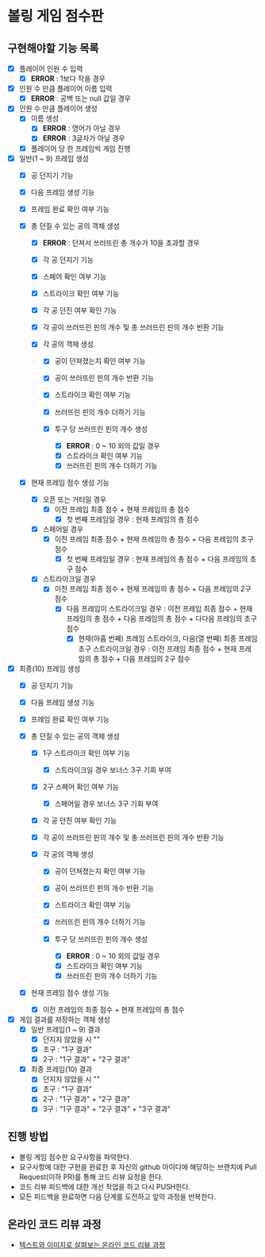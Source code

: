 # 볼링 게임 점수판

## 구현해야할 기능 목록

- [X] 플레이어 인원 수 입력
    - [X] __ERROR__ : 1보다 작을 경우
    
- [X] 인원 수 만큼 플레이어 이름 입력
    - [X] __ERROR__ : 공백 또는 null 값일 경우
    
- [X] 인원 수 만큼 플레이어 생성
    - [X] 이름 생성
        - [X] __ERROR__ : 영어가 아닐 경우
        - [X] __ERROR__ : 3글자가 아닐 경우

    - [X] 플레이어 당 한 프레임씩 게임 진행

- [X] 일반(1 ~ 9) 프레임 생성
    - [X] 공 던지기 기능
    - [X] 다음 프레임 생성 기능
    - [X] 프레임 완료 확인 여부 기능

    - [X] 총 던질 수 있는 공의 객체 생성
        - [X] __ERROR__ : 던져서 쓰러뜨린 총 개수가 10을 초과할 경우
        - [X] 각 공 던지기 기능
        - [X] 스페어 확인 여부 기능
        - [X] 스트라이크 확인 여부 기능
        - [X] 각 공 던진 여부 확인 기능
        - [X] 각 공이 쓰러뜨린 핀의 개수 및 총 쓰러뜨린 핀의 개수 반환 기능
        
        - [X] 각 공의 객체 생성
            - [X] 공이 던져졌는지 확인 여부 기능
            - [X] 공이 쓰러뜨린 핀의 개수 반환 기능
            - [X] 스트라이크 확인 여부 기능
            - [X] 쓰러뜨린 핀의 개수 더하기 기능
            
            - [X] 투구 당 쓰러뜨린 핀의 개수 생성
                - [X] __ERROR__ : 0 ~ 10 외의 값일 경우  
                - [X] 스트라이크 확인 여부 기능
                - [X] 쓰러뜨린 핀의 개수 더하기 기능
                
    - [X] 현재 프레임 점수 생성 기능
        - [X] 오픈 또는 거터일 경우
            - [X] 이전 프레임 최종 점수 + 현재 프레임의 총 점수
                - [X] 첫 번째 프레임일 경우 : 현재 프레임의 총 점수
        - [X] 스페어일 경우
            - [X] 이전 프레임 최종 점수 + 현재 프레임의 총 점수 + 다음 프레임의 초구 점수
                - [X] 첫 번째 프레임일 경우 : 현재 프레임의 총 점수 + 다음 프레임의 초구 점수
        - [X] 스트라이크일 경우
            - [X] 이전 프레임 최종 점수 + 현재 프레임의 총 점수 + 다음 프레임의 2구 점수
                - [X] 다음 프레임이 스트라이크일 경우 : 이전 프레임 최종 점수 + 현재 프레임의 총 점수 + 다음 프레임의 총 점수 + 다다음 프레임의 초구 점수
                    - [X] 현재(아홉 번째) 프레임 스트라이크, 다음(열 번째) 최종 프레임 초구 스트라이크일 경우 : 이전 프레임 최종 점수 + 현재 프레임의 총 점수 + 다음 프레임의 2구 점수
                    
- [X] 최종(10) 프레임 생성
    - [X] 공 던지기 기능
    - [X] 다음 프레임 생성 기능
    - [X] 프레임 완료 확인 여부 기능
    
    - [X] 총 던질 수 있는 공의 객체 생성
        - [X] 1구 스트라이크 확인 여부 기능
            - [X] 스트라이크일 경우 보너스 3구 기회 부여
        - [X] 2구 스페어 확인 여부 기능
            - [X] 스페어일 경우 보너스 3구 기회 부여
        - [X] 각 공 던진 여부 확인 기능
        - [X] 각 공이 쓰러뜨린 핀의 개수 및 총 쓰러뜨린 핀의 개수 반환 기능
                
        - [X] 각 공의 객체 생성
            - [X] 공이 던져졌는지 확인 여부 기능
            - [X] 공이 쓰러뜨린 핀의 개수 반환 기능
            - [X] 스트라이크 확인 여부 기능
            - [X] 쓰러뜨린 핀의 개수 더하기 기능
            
            - [X] 투구 당 쓰러뜨린 핀의 개수 생성
                - [X] __ERROR__ : 0 ~ 10 외의 값일 경우  
                - [X] 스트라이크 확인 여부 기능
                - [X] 쓰러뜨린 핀의 개수 더하기 기능
                
    - [X] 현재 프레임 점수 생성 기능
        - [X] 이전 프레임의 최종 점수 + 현재 프레임의 총 점수

- [X] 게임 결과를 저장하는 객체 생성
    - [X] 일반 프레임(1 ~ 9) 결과
        - [X] 던지지 않았을 시 ""
        - [X] 초구 : "1구 결과"
        - [X] 2구 : "1구 결과" + "2구 결과"

    - [X] 최종 프레임(10) 결과
        - [X] 던지지 않았을 시 ""
        - [X] 초구 : "1구 결과"
        - [X] 2구 : "1구 결과" + "2구 결과"
        - [X] 3구 : "1구 결과" + "2구 결과" + "3구 결과"

## 진행 방법
* 볼링 게임 점수판 요구사항을 파악한다.
* 요구사항에 대한 구현을 완료한 후 자신의 github 아이디에 해당하는 브랜치에 Pull Request(이하 PR)를 통해 코드 리뷰 요청을 한다.
* 코드 리뷰 피드백에 대한 개선 작업을 하고 다시 PUSH한다.
* 모든 피드백을 완료하면 다음 단계를 도전하고 앞의 과정을 반복한다.

## 온라인 코드 리뷰 과정
* [텍스트와 이미지로 살펴보는 온라인 코드 리뷰 과정](https://github.com/next-step/nextstep-docs/tree/master/codereview)